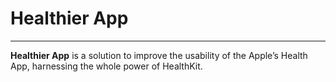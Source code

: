 # Healthier App
---
**Healthier App** is a solution to improve the usability of the Apple’s Health App, harnessing the whole power of HealthKit.

